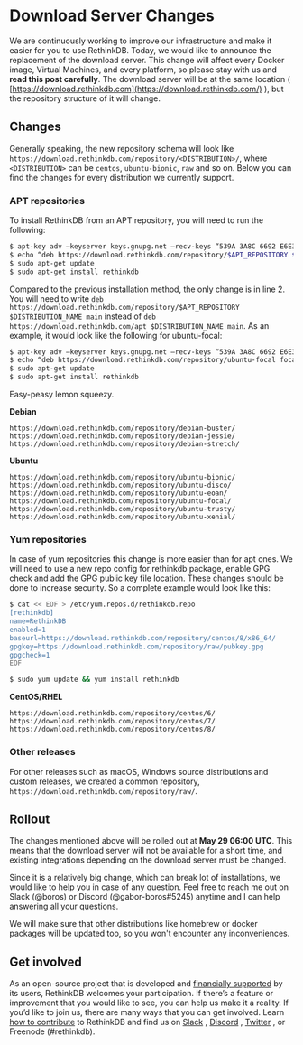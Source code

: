 # Download Server Changes

We are continuously working to improve our infrastructure and make it easier for you to use RethinkDB. Today, we would like to announce the replacement of the download server. This change will affect every Docker image, Virtual Machines, and every platform, so please stay with us and **read this post carefully**. The download server will be at the same location ( [https://download.rethinkdb.com](https://download.rethinkdb.com/) ), but the repository structure of it will change.

## Changes

Generally speaking, the new repository schema will look like `https://download.rethinkdb.com/repository/<DISTRIBUTION>/`, where `<DISTRIBUTION>` can be `centos`, `ubuntu-bionic`, `raw` and so on. Below you can find the changes for every distribution we currently support.

### APT repositories

To install RethinkDB from an APT repository, you will need to run the following:

```bash
$ apt-key adv —keyserver keys.gnupg.net —recv-keys “539A 3A8C 6692 E6E3 F69B 3FE8 1D85 E93F 801B B43F”
$ echo “deb https://download.rethinkdb.com/repository/$APT_REPOSITORY $DISTRIBUTION_NAME main” > /etc/apt/sources.list.d/rethinkdb.list
$ sudo apt-get update
$ sudo apt-get install rethinkdb
```

Compared to the previous installation method, the only change is in line 2. You will need to write `deb https://download.rethinkdb.com/repository/$APT_REPOSITORY $DISTRIBUTION_NAME main` instead of `deb https://download.rethinkdb.com/apt $DISTRIBUTION_NAME main`. 
As an example, it would look like the following for ubuntu-focal:

```bash
$ apt-key adv —keyserver keys.gnupg.net —recv-keys “539A 3A8C 6692 E6E3 F69B 3FE8 1D85 E93F 801B B43F”
$ echo “deb https://download.rethinkdb.com/repository/ubuntu-focal focal main” > /etc/apt/sources.list.d/rethinkdb.list
$ sudo apt-get update
$ sudo apt-get install rethinkdb
```

Easy-peasy lemon squeezy.

**Debian**

```
https://download.rethinkdb.com/repository/debian-buster/
https://download.rethinkdb.com/repository/debian-jessie/
https://download.rethinkdb.com/repository/debian-stretch/
```

**Ubuntu**

```
https://download.rethinkdb.com/repository/ubuntu-bionic/
https://download.rethinkdb.com/repository/ubuntu-disco/
https://download.rethinkdb.com/repository/ubuntu-eoan/
https://download.rethinkdb.com/repository/ubuntu-focal/
https://download.rethinkdb.com/repository/ubuntu-trusty/
https://download.rethinkdb.com/repository/ubuntu-xenial/
```

### Yum repositories

In case of yum repositories this change is more easier than for apt ones. We will need to use a new repo config for rethinkdb package, enable GPG check and add the GPG public key file location. These changes should be done to increase security.
So a complete example would look like this:

```bash
$ cat << EOF > /etc/yum.repos.d/rethinkdb.repo
[rethinkdb]
name=RethinkDB
enabled=1
baseurl=https://download.rethinkdb.com/repository/centos/8/x86_64/
gpgkey=https://download.rethinkdb.com/repository/raw/pubkey.gpg
gpgcheck=1
EOF

$ sudo yum update && yum install rethinkdb
```

**CentOS/RHEL**

```
https://download.rethinkdb.com/repository/centos/6/
https://download.rethinkdb.com/repository/centos/7/
https://download.rethinkdb.com/repository/centos/8/

```

### Other releases

For other releases such as macOS, Windows source distributions and custom releases, we created a common repository, `https://download.rethinkdb.com/repository/raw/`.

## Rollout

The changes mentioned above will be rolled out at **May 29 06:00 UTC**. This means that the download server will not be available for a short time, and existing integrations depending on the download server must be changed.

Since it is a relatively big change, which can break lot of installations, we would like to help you in case of any question. Feel free to reach me out on Slack (@boros) or Discord (@gabor-boros#5245) anytime and I can help answering all your questions.

We will make sure that other distributions like homebrew or docker packages will be updated too, so you won't encounter any inconveniences.

## Get involved

As an open-source project that is developed and  [financially supported](https://funding.communitybridge.org/projects/rethinkdb)  by its users, RethinkDB welcomes your participation. If there’s a feature or improvement that you would like to see, you can help us make it a reality. If you’d like to join us, there are many ways that you can get involved.
Learn  [how to contribute](https://rethinkdb.com/contribute)  to RethinkDB and find us on  [Slack](http://slack.rethinkdb.com/) ,  [Discord](http://discord.rethinkdb.com/) ,  [Twitter](https://twitter.com/rethinkdb) , or Freenode (#rethinkdb).
